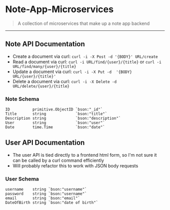# Note-App-Microservices
> A collection of microservices that make up a note app backend
---

## Note API Documentation

- Create a document via curl: `curl -i -X Post -d '{BODY}' URL/create`
- Read a document via curl: `curl -i URL/find/{user}/{title}` or `curl -i URL/find/many/{user}/{title}`
- Update a document via curl: `curl -i -X Put -d  '{BODY} URL/{user}/{title}'`
- Delete a document via curl: `curl -i -X Delete -d URL/delete/{user}/{title}`

### Note Schema
```
ID          primitive.ObjectID `bson:"_id"`
Title       string             `bson:"title"`
Description string             `bson:"description"`
User        string             `bson:"user"`
Date        time.Time          `bson:"date"`
```

## User API Documentation

- The user API is tied directly to a frontend html form, so I'm not sure it can be called by a curl command efficiently
- Will probably refactor this to work with JSON body requests

### User Schema
```
username    string `bson:"username"`
password    string `bson:"username"`
email       string `bson:"email"`
DateOfBirth string `bson:"date of birth"`
```
